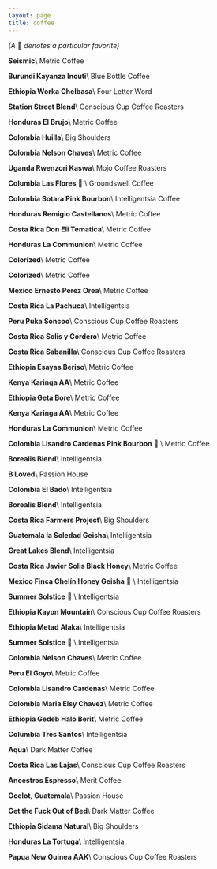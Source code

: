 ```yaml
---
layout: page
title: coffee
---
```


<span class="grey-text interjection-text">
  <em>(A </em>
  🐻
  <em>denotes a particular favorite)</em>
</span>

**Seismic**\\
<span class="grey-text">Metric Coffee</span>

**Burundi Kayanza Incuti**\\
<span class="grey-text">Blue Bottle Coffee</span>

**Ethiopia Worka Chelbasa**\\
<span class="grey-text">Four Letter Word</span>

**Station Street Blend**\\
<span class="grey-text">Conscious Cup Coffee Roasters</span>

**Honduras El Brujo**\\
<span class="grey-text">Metric Coffee</span>

**Colombia Huilla**\\
<span class="grey-text">Big Shoulders</span>

**Colombia Nelson Chaves**\\
<span class="grey-text">Metric Coffee</span>

**Uganda Rwenzori Kaswa**\\
<span class="grey-text">Mojo Coffee Roasters</span>

**Columbia Las Flores** 🐻 \\
<span class="grey-text">Groundswell Coffee</span>

**Colombia Sotara Pink Bourbon**\\
<span class="grey-text">Intelligentsia Coffee</span>

**Honduras Remigio Castellanos**\\
<span class="grey-text">Metric Coffee</span>

**Costa Rica Don Eli Tematica**\\
<span class="grey-text">Metric Coffee</span>

**Honduras La Communion**\\
<span class="grey-text">Metric Coffee</span>

**Colorized**\\
<span class="grey-text">Metric Coffee</span>

**Colorized**\\
<span class="grey-text">Metric Coffee</span>

**Mexico Ernesto Perez Orea**\\
<span class="grey-text">Metric Coffee</span>

**Costa Rica La Pachuca**\\
<span class="grey-text">Intelligentsia</span>

**Peru Puka Soncoo**\\
<span class="grey-text">Conscious Cup Coffee Roasters</span>

**Costa Rica Solis y Cordero**\\
<span class="grey-text">Metric Coffee</span>

**Costa Rica Sabanilla**\\
<span class="grey-text">Conscious Cup Coffee Roasters</span>

**Ethiopia Esayas Beriso**\\
<span class="grey-text">Metric Coffee</span>

**Kenya Karinga AA**\\
<span class="grey-text">Metric Coffee</span>

**Ethiopia Geta Bore**\\
<span class="grey-text">Metric Coffee</span>

**Kenya Karinga AA**\\
<span class="grey-text">Metric Coffee</span>

**Honduras La Communion**\\
<span class="grey-text">Metric Coffee</span>

**Colombia Lisandro Cardenas Pink Bourbon** 🐻 \\
<span class="grey-text">Metric Coffee</span>

**Borealis Blend**\\
<span class="grey-text">Intelligentsia</span>

**B Loved**\\
<span class="grey-text">Passion House</span>

**Colombia El Bado**\\
<span class="grey-text">Intelligentsia</span>

**Borealis Blend**\\
<span class="grey-text">Intelligentsia</span>

**Costa Rica Farmers Project**\\
<span class="grey-text">Big Shoulders</span>

**Guatemala la Soledad Geisha**\\
<span class="grey-text">Intelligentsia</span>

**Great Lakes Blend**\\
<span class="grey-text">Intelligentsia</span>

**Costa Rica Javier Solis Black Honey**\\
<span class="grey-text">Metric Coffee</span>

**Mexico Finca Chelín Honey Geisha** 🐻 \\
<span class="grey-text">Intelligentsia</span>

**Summer Solstice** 🐻 \\
<span class="grey-text">Intelligentsia</span>

**Ethiopia Kayon Mountain**\\
<span class="grey-text">Conscious Cup Coffee Roasters</span>

**Ethiopia Metad Alaka**\\
<span class="grey-text">Intelligentsia</span>

**Summer Solstice** 🐻 \\
<span class="grey-text">Intelligentsia</span>

**Colombia Nelson Chaves**\\
<span class="grey-text">Metric Coffee</span>

**Peru El Goyo**\\
<span class="grey-text">Metric Coffee</span>

**Colombia Lisandro Cardenas**\\
<span class="grey-text">Metric Coffee</span>

**Colombia Maria Elsy Chavez**\\
<span class="grey-text">Metric Coffee</span>

**Ethiopia Gedeb Halo Berit**\\
<span class="grey-text">Metric Coffee</span>

**Columbia Tres Santos**\\
<span class="grey-text">Intelligentsia </span>

**Aqua**\\
<span class="grey-text">Dark Matter Coffee </span>

**Costa Rica Las Lajas**\\
<span class="grey-text">Conscious Cup Coffee Roasters</span>

**Ancestros Espresso**\\
<span class="grey-text">Merit Coffee</span>

**Ocelot, Guatemala**\\
<span class="grey-text">Passion House</span>

**Get the Fuck Out of Bed**\\
<span class="grey-text">Dark Matter Coffee</span>

**Ethiopia Sidama Natural**\\
<span class="grey-text">Big Shoulders</span>

**Honduras La Tortuga**\\
<span class="grey-text">Intelligentsia</span>

**Papua New Guinea AAK**\\
<span class="grey-text">Conscious Cup Coffee Roasters</span>
